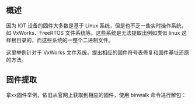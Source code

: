 ## 概述

因为 IOT 设备的固件大多数是基于 Linux 系统，但是也不乏一些实时操作系统，如 VxWorks、FreeRTOS 文件系统等。这些系统是无法提取出例如类似 linux 这样根目录的，而这些系统的一整个二进制文件。

这里举例针对于 VxWorks 文件系统，提出相应的固件符号表修复和固件基址还原的方法。

## 固件提取

拿xx固件举例，依旧从官网上获取到相应的固件，使用 binwalk 命令进行解包：

